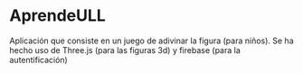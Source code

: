 # AprendeULL

Aplicación que consiste en un juego de adivinar la figura (para niños). Se ha hecho uso de Three.js (para las figuras 3d) y firebase (para la autentificación)
